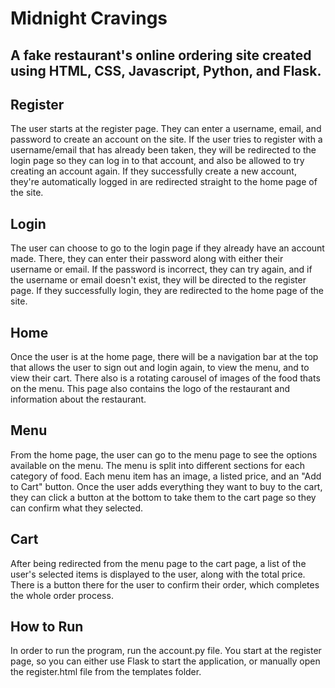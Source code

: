 # Midnight Cravings

## A fake restaurant's online ordering site created using HTML, CSS, Javascript, Python, and Flask.

## Register
The user starts at the register page. They can enter a username, email, and password to create an account on the site. If the user tries to register with a username/email that has already been taken, they will be redirected to the login page so they can log in to that account, and also be allowed to try creating an account again. If they successfully create a new account, they're automatically logged in are redirected straight to the home page of the site.

## Login
The user can choose to go to the login page if they already have an account made. There, they can enter their password along with either their username or email. If the password is incorrect, they can try again, and if the username or email doesn't exist, they will be directed to the register page. If they successfully login, they are redirected to the home page of the site.

## Home 
Once the user is at the home page, there will be a navigation bar at the top that allows the user to sign out and login again, to view the menu, and to view their cart. There also is a rotating carousel of images of the food thats on the menu. This page also contains the logo of the restaurant and information about the restaurant.

## Menu
From the home page, the user can go to the menu page to see the options available on the menu. The menu is split into different sections for each category of food. Each menu item has an image, a listed price, and an "Add to Cart" button. Once the user adds everything they want to buy to the cart, they can click a button at the bottom to take them to the cart page so they can confirm what they selected.

## Cart
After being redirected from the menu page to the cart page, a list of the user's selected items is displayed to the user, along with the total price. There is a button there for the user to confirm their order, which completes the whole order process.

## How to Run
In order to run the program, run the account.py file. You start at the register page, so you can either use Flask to start the application, or manually open the register.html file from the templates folder.
